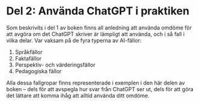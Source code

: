 # Del 2: Använda ChatGPT i praktiken
Som beskrivits i del 1 av boken finns all anledning att använda omdöme för att avgöra om det ChatGPT skriver är lämpligt att använda, och i så fall i vilka delar.  Var vaksam på de fyra typerna av AI-fällor:

1. Språkfällor
2. Faktafällor
3. Perspektiv- och värderingsfällor
4. Pedagogiska fällor

Alla dessa fallgropar finns representerade i exemplen i den här delen av boken – dels för att avspegla hur svar från ChatGPT ser ut, dels för att göra det lättare att komma ihåg att alltid använda ditt omdöme.
